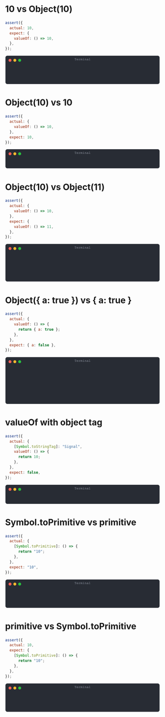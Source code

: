 # 10 vs Object(10)

```js
assert({
  actual: 10,
  expect: {
    valueOf: () => 10,
  },
});
```

![img](<./wrapped_value/10 vs Object(10).svg>)

# Object(10) vs 10

```js
assert({
  actual: {
    valueOf: () => 10,
  },
  expect: 10,
});
```

![img](<./wrapped_value/Object(10) vs 10.svg>)

# Object(10) vs Object(11)

```js
assert({
  actual: {
    valueOf: () => 10,
  },
  expect: {
    valueOf: () => 11,
  },
});
```

![img](<./wrapped_value/Object(10) vs Object(11).svg>)

# Object({ a: true }) vs { a: true }

```js
assert({
  actual: {
    valueOf: () => {
      return { a: true };
    },
  },
  expect: { a: false },
});
```

![img](<./wrapped_value/Object({ a: true }) vs { a: true }.svg>)

# valueOf with object tag

```js
assert({
  actual: {
    [Symbol.toStringTag]: "Signal",
    valueOf: () => {
      return 10;
    },
  },
  expect: false,
});
```

![img](<./wrapped_value/valueOf with object tag.svg>)

# Symbol.toPrimitive vs primitive

```js
assert({
  actual: {
    [Symbol.toPrimitive]: () => {
      return "10";
    },
  },
  expect: "10",
});
```

![img](<./wrapped_value/Symbol.toPrimitive vs primitive.svg>)

# primitive vs Symbol.toPrimitive

```js
assert({
  actual: 10,
  expect: {
    [Symbol.toPrimitive]: () => {
      return "10";
    },
  },
});
```

![img](<./wrapped_value/primitive vs Symbol.toPrimitive.svg>)

